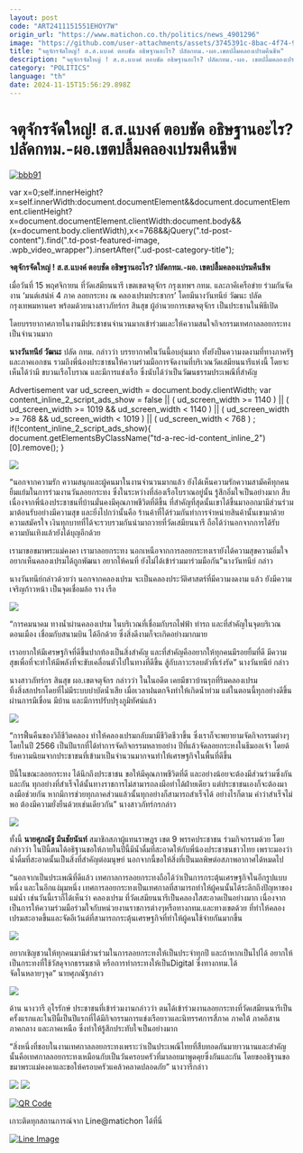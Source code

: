```yaml
---
layout: post
code: "ART2411151551EHOY7W"
origin_url: "https://www.matichon.co.th/politics/news_4901296"
image: "https://github.com/user-attachments/assets/3745391c-8bac-4f74-99bb-381b5200f910"
title: "จตุจักรจัดใหญ่! ส.ส.แบงค์ ตอบชัด อธิษฐานอะไร? ปลัดกทม.-ผอ.เขตปลื้มคลองเปรมคืนชีพ"
description: "จตุจักรจัดใหญ่ ! ส.ส.แบงค์ ตอบชัด อธิษฐานอะไร? ปลัดกทม.-ผอ. เขตปลื้มคลองเปรมคืนชีพ"
category: "POLITICS"
language: "th"
date: 2024-11-15T15:56:29.898Z
---
```


# จตุจักรจัดใหญ่! ส.ส.แบงค์ ตอบชัด อธิษฐานอะไร? ปลัดกทม.-ผอ.เขตปลื้มคลองเปรมคืนชีพ

[![](https://www.matichon.co.th/wp-content/uploads/2024/11/bbb91.jpg "bbb91")](https://www.matichon.co.th/wp-content/uploads/2024/11/bbb91.jpg)

var x=0;self.innerHeight?x=self.innerWidth:document.documentElement&&document.documentElement.clientHeight?x=document.documentElement.clientWidth:document.body&&(x=document.body.clientWidth),x<=768&&jQuery(".td-post-content").find(".td-post-featured-image, .wpb\_video\_wrapper").insertAfter(".ud-post-category-title");

**จตุจักรจัดใหญ่ ! ส.ส.แบงค์ ตอบชัด อธิษฐานอะไร? ปลัดกทม.-ผอ. เขตปลื้มคลองเปรมคืนชีพ**

เมื่อวันที่ 15 พฤศจิกายน ที่วัดเสมียนนารี เขตเขตจตุจักร กรุงเทพฯ กทม. และภาคีเครือข่าย ร่วมกันจัดงาน ‘มนต์เสน่ห์ 4 ภาค ลอยกระทง ณ คลองเปรมประชากร’ โดยมีนางวันทนีย์ วัฒนะ ปลัดกรุงเทพมหานคร พร้อมด้วยนางสาวภัทร์กร สินสุข ผู้อำนวยการเขตจตุจักร เป็นประธานในพิธีเปิด

โดยบรรยากาศภายในงานมีประชาชนจำนวนมากเข้าร่วมและให้ความสนใจกิจกรรมเทศกาลลอยกระทงเป็นจำนวนมาก

**นางวันทนีย์ วัฒนะ** ปลัด กทม. กล่าวว่า บรรยากาศในวันนี้อบอุ่นมาก ทั้งยังป็นความงดงามที่ทางภาครัฐและภาคเอกชน รวมถึงพี่น้องประชาชนให้ความร่วมมือการจัดงานที่บริเวณวัดเสมียนนารีแห่งนี้ โดยจะเห็นได้ว่ามี ขบวนเรือโบราณ และมีการแข่งเรือ ซึ่งนับได้ว่าเป็นวัฒนธรรมประเพณีที่สำคัญ

Advertisement var ud\_screen\_width = document.body.clientWidth; var content\_inline\_2\_script\_ads\_show = false || ( ud\_screen\_width >= 1140 ) || ( ud\_screen\_width >= 1019 && ud\_screen\_width < 1140 ) || ( ud\_screen\_width >= 768 && ud\_screen\_width < 1019 ) || ( ud\_screen\_width < 768 ) ; if(!content\_inline\_2\_script\_ads\_show){ document.getElementsByClassName("td-a-rec-id-content\_inline\_2")\[0\].remove(); }

![](https://www.matichon.co.th/wp-content/uploads/2024/11/24224.jpg)

“นอกจากความรัก ความสนุกและผู้คนมาในงานจำนวนมากแล้ว ยังได้เห็นความรักความสามัคคีทุกคนยิ้มแย้มในการร่วมงานวันลอยกระทง ซึ่งในระหว่างที่ล่องเรือโบราณอยู่นั้น รู้สึกอิ่มใจเป็นอย่างมาก สืบเนื่องจากพี่น้องประชาชนที่บ้านมั่นคงมีคุณภาพชีวิตที่ดีขึ้น ที่สำคัญที่สุดนั้นเขาได้ขึ้นมาออกมามีส่วนร่วม มาต้อนรับอย่างมีความสุข และยิ่งไปกว่านั้นคือ ร้านค้าที่ได้ร่วมกันทำการจำหน่ายสินค้านั้นเขามาด้วยความสมัครใจ เงินทุกบาทที่ได้จะรวบรวมกันนำมาถวายที่วัดเสมียนนารี ถือได้ว่านอกจากการได้รับความบันเทิงแล้วยังได้บุญอีกด้วย

เรามาขอขมาพระแม่คงคา เรามาลอยกระทง นอกเหนือจากการลอยกระทงเรายังได้ความสุขความอิ่มใจ อยากเห็นคลองเปรมได้ถูกพัฒนา อยากให้คนที่ ยังไม่ได้เข้าร่วมมาร่วมมือกัน”นางวันทนีย์ กล่าว

นางวันทนีย์กล่าวด้วยว่า นอกจากคลองเปรม จะเป็นคลองประวัติศาสตร์ที่มีความงดงาม แล้ว ยังมีความเจริญก้าวหน้า เป็นจุดเชื่อมล้อ ราง เรือ

![](https://www.matichon.co.th/wp-content/uploads/2024/11/24251_0.jpg)

“การคมนาคม ทางน้ำผ่านคลองเปรม ในบริเวณที่เชื่อมกับรถไฟฟ้า ท่ารถ และที่สำคัญในจุดบริเวณดอนเมือง เชื่อมกับสนามบิน ได้อีกด้วย ซึ่งสิ่งดีงามก็จะเกิดอย่างมากมาย

เราอยากให้มีเศรษฐกิจที่ดีขึ้นปากท้องเป็นสิ่งสำคัญ และที่สำคัญคืออยากให้ทุกคนมีรอยยิ้มที่ดี มีความสุขเพื่อที่จะทำให้มีพลังที่จะขับเคลื่อนตัวไปในทางที่ดีขึ้น สู้กับภาวะรอบตัวที่เร่งรัด” นางวันทนีย์ กล่าว

นางสาวภัทร์กร สินสุข ผอ.เขตจตุจักร กล่าวว่า ในในอดีต เคยมีชาวบ้านรุกที่ริมคลองเปรม  
ทิ้งสิ่งสกปรกโดยที่ไม่มีระบบบำบัดน้ำเสีย เมื่อเวลาฝนตกจึงทำให้เกิดน้ำท่วม แต่ในตอนนี้ทุกอย่างดีขึ้น ผ่านการมีเขื่อน มีบ้าน และมีการปรับปรุงภูมิทัศน์แล้ว

![](https://www.matichon.co.th/wp-content/uploads/2024/11/24244_0.jpg)

“การฟื้นคืนของวิถีชีวิตคลอง ทำให้คลองเปรมกลับมามีชีวิตชีวาขึ้น ซึ่งเราก็จะพยายามจัดกิจกรรมต่างๆ โดยในปี 2566 เป็นปีแรกที่ได้ทำการจัดกิจกรรมหลายอย่าง ปีที่แล้วจัดลอยกระทงในธีมออเจ้า โดยด้รับความนิยมจากประชาชนที่เข้ามาเป็นจำนวนมากจนทำให้เศรษฐกิจในพื้นที่ดีขึ้น

ปีนี้ในขณะลอยกระทง ได้นึกถึงประชาชน ขอให้มีคุณภาพชีวิตที่ดี และอย่างน้อยจะต้องมีส่วนร่วมซึ่งกันและกัน ทุกอย่างที่สำเร็จได้นั้นทางราชการไม่สามารถลงมือทำได้ฝ่ายเดียว แต่ประชาชนเองก็จะต้องมาลงมือช่วยกัน หากมีการช่วยทุกภาคส่วนแล้วนั้นทุกอย่างก็สามารถสำเร็จได้ อย่างไรก็ตาม คำว่าสำเร็จไม่พอ ต้องมีความยั่งยืนด้วยเช่นเดียวกัน” นางสาวภัทร์กรกล่าว

![](https://www.matichon.co.th/wp-content/uploads/2024/11/24236_0.jpg)

ทั้งนี้ **นายศุภณัฐ มีนชัยนันท์** สมาชิกสภาผู้แทนราษฎร เขต 9 พรรคประชาชน ร่วมกิจกรรมด้วย โดยกล่าวว่า ในปีนี้ตนได้อธิฐานขอให้ภายในปีนี้มีน้ำดื่มที่สะอาดให้กับพี่น้องประชาชนชาวไทย เพราะมองว่าน้ำดื่มที่สะอาดนั้นเป็นสิ่งที่สำคัญต่อมนุษย์ นอกจากนี้ขอให้สิ่งที่เป็นมลพิษต่อสภาพอากาศได้หมดไป

“นอกจากเป็นประเพณีที่ดีแล้ว เทศกาลการลอยกระทงถือได้ว่าเป็นการกระตุ้นเศรษฐกิจในอีกรูปแบบหนึ่ง และในอีกแง่มุมหนึ่ง เทศการลอยกระทงเป็นเทศกาลที่สามารถทำให้ผู้คนนั้นได้ระลึกถึงปัญหาของแม่น้ำ เช่นวันนี้เราก็ได้เห็นว่า คลองเปรม ที่วัดเสมียนนารีเป็นคลองใสสะอาดเป็นอย่างมาก เนื่องจากเป็นการให้ความร่วมมือร่วมใจกับหน่วยงานราชการต่างๆหรือทางกทม.และทางเขตด้วย ที่ทำให้คลองเปรมสะอาดขึ้นและจัดอีเว้นต์ที่สามารถกระตุ้นเศรษฐกิจที่ทำให้ผู้คนใช้จ่ายกันมากขึ้น

![](https://www.matichon.co.th/wp-content/uploads/2024/11/24238_0.jpg)

อยากเชิญชวนให้ทุกคนมามีส่วนร่วมในการลอยกระทงให้เป็นประจำทุกปี และถ้าหากเป็นไปได้ อยากให้เป็นกระทงที่ใช้วัสดุจากธรรมชาติ หรือการทำกระทงให้เป็นDigital ซึ่งทางกทม.ได้  
จัดในหลายๆจุด” นายศุภณัฐกล่าว

![](https://www.matichon.co.th/wp-content/uploads/2024/11/24218_0.jpg)

ด้าน นางวารี อุไรรักษ์ ประชาชนที่เข้าร่วมงานกล่าวว่า ตนได้เข้าร่วมงานลอยกระทงที่วัดเสมียนนารีเป็นครั้งแรกและในปีนี้เป็นปีแรกที่ได้มีกิจกรรมการแข่งเรือยาวและนิทรรศการสี่ภาค ภาคใต้ ภาคอีสาน ภาคกลาง และภาคเหนือ ซึ่งทำให้รู้สึกประทับใจเป็นอย่างมาก

“สิ่งหนึ่งที่ชอบในงานเทศกาลลอยกระทงเพราะว่าเป็นประเพณีไทยที่สืบทอดกันมายาวนานและสำคัญนั้นคือเทศกาลลอยกระทงเหมือนกับเป็นวันครอบครัวที่มาลอยมาพูดคุยซึ่งกันและกัน โดยขออธิฐานขอขมาพระแม่คงคาและขอให้ครอบครัวแคล้วคลาดปลอดภัย” นางวารีกล่าว

![](https://www.matichon.co.th/wp-content/uploads/2024/11/24216_0.jpg) ![](https://www.matichon.co.th/wp-content/uploads/2024/11/24240_0.jpg)

[![QR Code](https://www.matichon.co.th/wp-content/uploads/2023/07/wob1371z.jpg)](https://lin.ee/ht0nDxX)

เกาะติดทุกสถานการณ์จาก Line@matichon ได้ที่นี่

[![Line Image](https://www.matichon.co.th/wp-content/uploads/2023/07/th.png)](https://lin.ee/ht0nDxX)